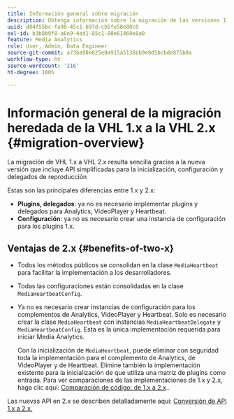 ```yaml
---
title: Información general sobre migración
description: Obtenga información sobre la migración de las versiones 1.x a 2.x de Media SDK.
uuid: d84f55bc-fa90-45c1-b97d-cb5fe58e80c0
exl-id: b3b8b9f8-a6e9-4ed1-85c1-80e61460e8a0
feature: Media Analytics
role: User, Admin, Data Engineer
source-git-commit: a73ba98e025e0a915a5136bb9e0d5bcbde875b0a
workflow-type: ht
source-wordcount: '216'
ht-degree: 100%

---
```


# Información general de la migración heredada de la VHL 1.x a la VHL 2.x {#migration-overview}

La migración de VHL 1.x a VHL 2.x resulta sencilla gracias a la nueva versión que incluye API simplificadas para la inicialización, configuración y delegados de reproducción

Estas son las principales diferencias entre 1.x y 2.x:

* **Plugins, delegados**: ya no es necesario implementar plugins y delegados para Analytics, VideoPlayer y Heartbeat.
* **Configuración**: ya no es necesario crear una instancia de configuración para los plugins 1.x.

## Ventajas de 2.x {#benefits-of-two-x}

* Todos los métodos públicos se consolidan en la clase `MediaHeartbeat` para facilitar la implementación a los desarrolladores.
* Todas las configuraciones están consolidadas en la clase `MediaHeartbeatConfig`.
* Ya no es necesario crear instancias de configuración para los complementos de Analytics, VideoPlayer y Heartbeat. Solo es necesario crear la clase `MediaHeartbeat` con instancias `MediaHeartbeatDelegate` y `MediaHeartbeatConfig`. Esta es la única implementación requerida para iniciar Media Analytics.

   Con la inicialización de `MediaHeartbeat`, puede eliminar con seguridad toda la implementación para el complemento de Analytics, de VideoPlayer y de Heartbeat. Elimine también la implementación existente para la inicialización de que utiliza una matriz de plugins como entrada. Para ver comparaciones de las implementaciones de 1.x y 2.x, haga clic aquí: [Comparación de código: de 1.x a 2.x](./code-comparison-1x-2x.md)..

Las nuevas API en 2.x se describen detalladamente aquí: [Conversión de API 1.x a 2.x.](./1x-2x-api-change.md)
